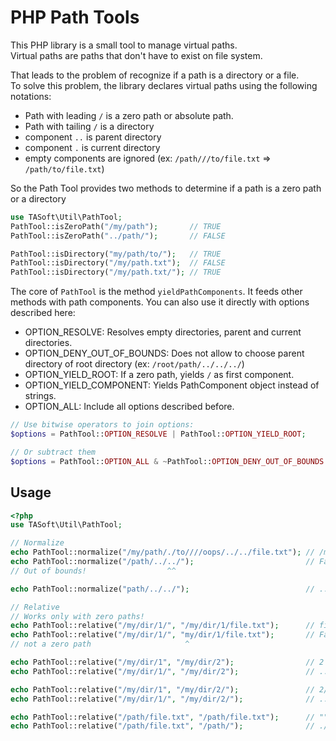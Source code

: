 # PHP Path Tools
This PHP library is a small tool to manage virtual paths.  
Virtual paths are paths that don't have to exist on file system.

That leads to the problem of recognize if a path is a directory or a file.  
To solve this problem, the library declares virtual paths using the following notations:
 - Path with leading `/` is a zero path or absolute path.
 - Path with tailing `/` is a directory
 - component `..` is parent directory
 - component `.` is current directory
 - empty components are ignored (ex: `/path///to/file.txt` => `/path/to/file.txt`)
 
 So the Path Tool provides two methods to determine if a path is a zero path or a directory
 ```php
use TASoft\Util\PathTool;
PathTool::isZeroPath("/my/path");       // TRUE
PathTool::isZeroPath("../path/");       // FALSE

PathTool::isDirectory("my/path/to/");   // TRUE
PathTool::isDirectory("/my/path.txt");  // FALSE
PathTool::isDirectory("/my/path.txt/"); // TRUE
 ```

The core of `PathTool` is the method `yieldPathComponents`. It feeds other methods with path components. You can also use it directly with options described here:

- OPTION_RESOLVE: Resolves empty directories, parent and current directories.
- OPTION_DENY_OUT_OF_BOUNDS: Does not allow to choose parent directory of root directory (ex: `/root/path/../../../`)
- OPTION_YIELD_ROOT: If a zero path, yields `/` as first component.
- OPTION_YIELD_COMPONENT: Yields PathComponent object instead of strings.
- OPTION_ALL: Include all options described before.

```php
// Use bitwise operators to join options:
$options = PathTool::OPTION_RESOLVE | PathTool::OPTION_YIELD_ROOT;

// Or subtract them
$options = PathTool::OPTION_ALL & ~PathTool::OPTION_DENY_OUT_OF_BOUNDS & ~PathTool::OPTION_YIELD_ROOT;
```
## Usage
```php
<?php
use TASoft\Util\PathTool;

// Normalize
echo PathTool::normalize("/my/path/./to////oops/../../file.txt"); // /my/path/file.txt
echo PathTool::normalize("/path/../../");                         // Fails!
// Out of bounds!                  ^^

echo PathTool::normalize("path/../../");                          // ../

// Relative
// Works only with zero paths!
echo PathTool::relative("/my/dir/1/", "/my/dir/1/file.txt");      // file.txt
echo PathTool::relative("/my/dir/1/", "my/dir/1/file.txt");       // Fails!
// not a zero path                     ^

echo PathTool::relative("/my/dir/1", "/my/dir/2");                // 2 (because /my/dir/1 is a file)
echo PathTool::relative("/my/dir/1/", "/my/dir/2");               // ../2

echo PathTool::relative("/my/dir/1", "/my/dir/2/");               // 2/
echo PathTool::relative("/my/dir/1/", "/my/dir/2/");              // ../2/

echo PathTool::relative("/path/file.txt", "/path/file.txt");      // ""
echo PathTool::relative("/path/file.txt", "/path/");              // ./
```